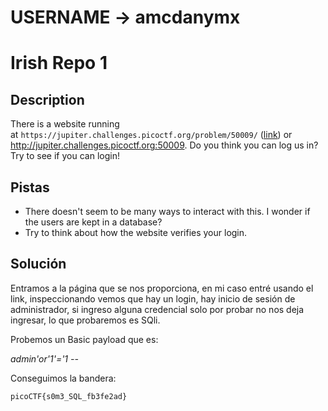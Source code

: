 # USERNAME -> amcdanymx

# Irish Repo 1


## Description

There is a website running at `https://jupiter.challenges.picoctf.org/problem/50009/` ([link](https://jupiter.challenges.picoctf.org/problem/50009/)) or http://jupiter.challenges.picoctf.org:50009. Do you think you can log us in? Try to see if you can login!


## Pistas
- There doesn't seem to be many ways to interact with this. I wonder if the users are kept in a database?
- Try to think about how the website verifies your login.


## Solución

Entramos a la página que se nos proporciona, en mi caso entré usando el link, inspeccionando vemos que hay un login, hay inicio de sesión de administrador, si ingreso alguna credencial solo por probar no nos deja ingresar, lo que probaremos es SQli.

Probemos un Basic payload que es:

*admin'or'1'='1 --*

Conseguimos la bandera:

```
picoCTF{s0m3_SQL_fb3fe2ad}

```
